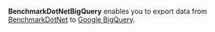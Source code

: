 **BenchmarkDotNetBigQuery** enables you to export data from
[BenchmarkDotNet](https://perfdotnet.github.io/BenchmarkDotNet/) to
[Google BigQuery](https://cloud.google.com/bigquery/).
